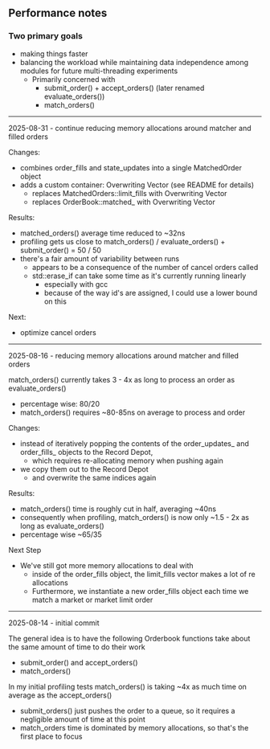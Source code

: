 ## Performance notes

### Two primary goals
- making things faster
- balancing the workload while maintaining data independence among modules for future multi-threading experiments
    - Primarily concerned with
        - submit_order() + accept_orders() (later renamed evaluate_orders())
        - match_orders()

---

2025-08-31 - continue reducing memory allocations around matcher and filled orders

Changes:
- combines order_fills and state_updates into a single MatchedOrder object
- adds a custom container: Overwriting Vector (see README for details)
    - replaces MatchedOrders::limit_fills with Overwriting Vector
    - replaces OrderBook::matched_ with Overwriting Vector

Results:
- matched_orders() average time reduced to ~32ns
- profiling gets us close to match_orders() / evaluate_orders() + submit_order() = 50 / 50
- there's a fair amount of variability between runs
    - appears to be a consequence of the number of cancel orders called
    - std::erase_if can take some time as it's currently running linearly
        - especially with gcc
        - because of the way id's are assigned, I could use a lower bound on this

Next:
- optimize cancel orders

---

2025-08-16 - reducing memory allocations around matcher and filled orders

match_orders() currently takes 3 - 4x as long to process an order as evaluate_orders()
- percentage wise: 80/20
- match_orders() requires ~80-85ns on average to process and order

Changes:
- instead of iteratively popping the contents of the order_updates_ and order_fills_ objects to the Record Depot,
    - which requires re-allocating memory when pushing again
- we copy them out to the Record Depot
    - and overwrite the same indices again

Results:
- match_orders() time is roughly cut in half, averaging ~40ns
- consequently when profiling, match_orders() is now only ~1.5 - 2x as long as evaluate_orders()
- percentage wise ~65/35

Next Step
- We've still got more memory allocations to deal with
    - inside of the order_fills object, the limit_fills vector makes a lot of re allocations
    - Furthermore, we instantiate a new order_fills object each time we match a market or market limit order



---

2025-08-14 - initial commit

The general idea is to have the following Orderbook functions take about the same amount of time to do their work
- submit_order() and accept_orders()
- match_orders()

In my initial profiling tests match_orders() is taking ~4x as much time on average as the accept_orders()
- submit_orders() just pushes the order to a queue, so it requires a negligible amount of time at this point
- match_orders time is dominated by memory allocations, so that's the first place to focus